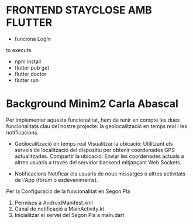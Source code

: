 # FRONTEND STAYCLOSE AMB FLUTTER

- funciona LogIn
 

to execute
- npm install
- flutter pub get
- flutter doctor
- flutter run

# Background Minim2 Carla Abascal
Per implementar aquesta funcionalitat, hem de tenir en compte les dues funcionalitats clau del nostre projecte: la geolocalització en temps real i les notificacions.

- Geolocalització en temps real
Visualitzar la ubicació: Utilitzant els serveis de localització del dispositiu per obtenir coordenades GPS actualitzades.
Compartir la ubicació: Enviar les coordenades actuals a altres usuaris a través del servidor backend mitjançant Web Sockets.

- Notificacions 
Notificar els usuaris de nous missatges o altres activitats de l'App (fòrum o esdeveniments).

Per la Configuració de la funcionalitat en Segon Pla
1. Permisos a AndroidManifest.xml
2. Canal de notificació a MainActivity.kt
3. Inicialitzar el servei del Segon Pla a main.dart


